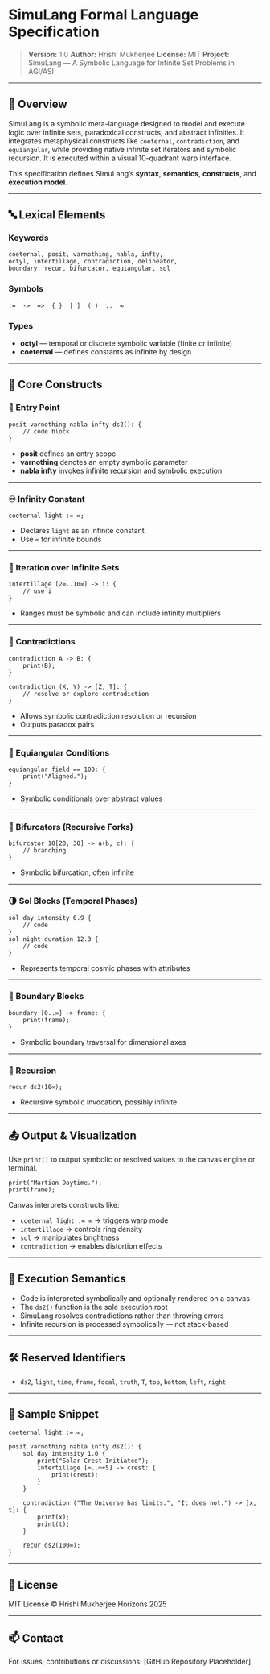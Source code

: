 # SimuLang Formal Language Specification

> **Version:** 1.0
> **Author:** Hrishi Mukherjee
> **License:** MIT
> **Project:** SimuLang — A Symbolic Language for Infinite Set Problems in AGI/ASI

---

## 📘 Overview

SimuLang is a symbolic meta-language designed to model and execute logic over infinite sets, paradoxical constructs, and abstract infinities. It integrates metaphysical constructs like `coeternal`, `contradiction`, and `equiangular`, while providing native infinite set iterators and symbolic recursion. It is executed within a visual 10-quadrant warp interface.

This specification defines SimuLang’s **syntax**, **semantics**, **constructs**, and **execution model**.

---

## 🔤 Lexical Elements

### Keywords

```
coeternal, posit, varnothing, nabla, infty,
octyl, intertillage, contradiction, delineator,
boundary, recur, bifurcator, equiangular, sol
```

### Symbols

```
:=  ->  =>  { }  [ ]  ( )  ..  ∞
```

### Types

* **octyl** — temporal or discrete symbolic variable (finite or infinite)
* **coeternal** — defines constants as infinite by design

---

## 🔧 Core Constructs

### 🧿 Entry Point

```simulang
posit varnothing nabla infty ds2(): {
    // code block
}
```

* **posit** defines an entry scope
* **varnothing** denotes an empty symbolic parameter
* **nabla infty** invokes infinite recursion and symbolic execution

---

### ♾️ Infinity Constant

```simulang
coeternal light := ∞;
```

* Declares `light` as an infinite constant
* Use `∞` for infinite bounds

---

### 🔁 Iteration over Infinite Sets

```simulang
intertillage [2∞..10∞] -> i: {
    // use i
}
```

* Ranges must be symbolic and can include infinity multipliers

---

### 🔀 Contradictions

```simulang
contradiction A -> B: {
    print(B);
}

contradiction (X, Y) -> [Z, T]: {
    // resolve or explore contradiction
}
```

* Allows symbolic contradiction resolution or recursion
* Outputs paradox pairs

---

### 🧭 Equiangular Conditions

```simulang
equiangular field == 100: {
    print("Aligned.");
}
```

* Symbolic conditionals over abstract values

---

### 🌌 Bifurcators (Recursive Forks)

```simulang
bifurcator 10[20, 30] -> a(b, c): {
    // branching
}
```

* Symbolic bifurcation, often infinite

---

### 🌗 Sol Blocks (Temporal Phases)

```simulang
sol day intensity 0.9 {
    // code
}
sol night duration 12.3 {
    // code
}
```

* Represents temporal cosmic phases with attributes

---

### 🧱 Boundary Blocks

```simulang
boundary [0..∞] -> frame: {
    print(frame);
}
```

* Symbolic boundary traversal for dimensional axes

---

### 🔁 Recursion

```simulang
recur ds2(10∞);
```

* Recursive symbolic invocation, possibly infinite

---

## 📤 Output & Visualization

Use `print()` to output symbolic or resolved values to the canvas engine or terminal.

```simulang
print("Martian Daytime.");
print(frame);
```

Canvas interprets constructs like:

* `coeternal light := ∞` → triggers warp mode
* `intertillage` → controls ring density
* `sol` → manipulates brightness
* `contradiction` → enables distortion effects

---

## 🧠 Execution Semantics

* Code is interpreted symbolically and optionally rendered on a canvas
* The `ds2()` function is the sole execution root
* SimuLang resolves contradictions rather than throwing errors
* Infinite recursion is processed symbolically — not stack-based

---

## 🛠️ Reserved Identifiers

* `ds2`, `light`, `time`, `frame`, `focal`, `truth`, `T`, `top`, `bottom`, `left`, `right`

---

## 🚀 Sample Snippet

```simulang
coeternal light := ∞;

posit varnothing nabla infty ds2(): {
    sol day intensity 1.0 {
        print("Solar Crest Initiated");
        intertillage [∞..∞+5] -> crest: {
            print(crest);
        }
    }

    contradiction ("The Universe has limits.", "It does not.") -> [x, t]: {
        print(x);
        print(t);
    }

    recur ds2(100∞);
}
```

---

## 📎 License

MIT License © Hrishi Mukherjee Horizons 2025

---

## 📫 Contact

For issues, contributions or discussions: \[GitHub Repository Placeholder]
